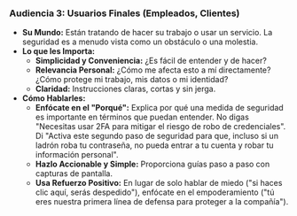 
### Audiencia 3: Usuarios Finales (Empleados, Clientes)

-   **Su Mundo:** Están tratando de hacer su trabajo o usar un servicio. La seguridad es a menudo vista como un obstáculo o una molestia.
-   **Lo que les Importa:**
    -   **Simplicidad y Conveniencia:** ¿Es fácil de entender y de hacer?
    -   **Relevancia Personal:** ¿Cómo me afecta esto a mí directamente? ¿Cómo protege mi trabajo, mis datos o mi identidad?
    -   **Claridad:** Instrucciones claras, cortas y sin jerga.
-   **Cómo Hablarles:**
    -   **Enfócate en el "Porqué":** Explica por qué una medida de seguridad es importante en términos que puedan entender. No digas "Necesitas usar 2FA para mitigar el riesgo de robo de credenciales". Di "Activa este segundo paso de seguridad para que, incluso si un ladrón roba tu contraseña, no pueda entrar a tu cuenta y robar tu información personal".
    -   **Hazlo Accionable y Simple:** Proporciona guías paso a paso con capturas de pantalla.
    -   **Usa Refuerzo Positivo:** En lugar de solo hablar de miedo ("si haces clic aquí, serás despedido"), enfócate en el empoderamiento ("tú eres nuestra primera línea de defensa para proteger a la compañía").
```
